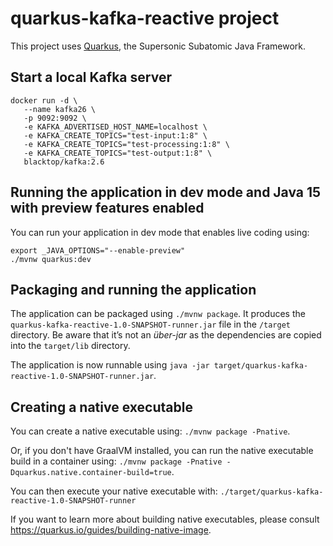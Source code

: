 # quarkus-kafka-reactive project

This project uses [Quarkus](https://quarkus.io/), the Supersonic Subatomic Java Framework.

## Start a local Kafka server
```
docker run -d \
   --name kafka26 \
   -p 9092:9092 \
   -e KAFKA_ADVERTISED_HOST_NAME=localhost \
   -e KAFKA_CREATE_TOPICS="test-input:1:8" \
   -e KAFKA_CREATE_TOPICS="test-processing:1:8" \
   -e KAFKA_CREATE_TOPICS="test-output:1:8" \
   blacktop/kafka:2.6
```

## Running the application in dev mode and Java 15 with preview features enabled

You can run your application in dev mode that enables live coding using:
```
export _JAVA_OPTIONS="--enable-preview"
./mvnw quarkus:dev
```

## Packaging and running the application

The application can be packaged using `./mvnw package`.
It produces the `quarkus-kafka-reactive-1.0-SNAPSHOT-runner.jar` file in the `/target` directory.
Be aware that it’s not an _über-jar_ as the dependencies are copied into the `target/lib` directory.

The application is now runnable using `java -jar target/quarkus-kafka-reactive-1.0-SNAPSHOT-runner.jar`.

## Creating a native executable

You can create a native executable using: `./mvnw package -Pnative`.

Or, if you don't have GraalVM installed, you can run the native executable build in a container using: `./mvnw package -Pnative -Dquarkus.native.container-build=true`.

You can then execute your native executable with: `./target/quarkus-kafka-reactive-1.0-SNAPSHOT-runner`

If you want to learn more about building native executables, please consult https://quarkus.io/guides/building-native-image.
